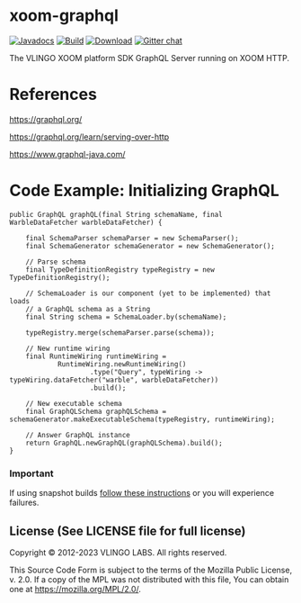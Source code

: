 # xoom-graphql

[![Javadocs](http://javadoc.io/badge/io.vlingo.xoom/xoom-graphql.svg?color=brightgreen)](http://javadoc.io/doc/io.vlingo.xoom/xoom-graphql) [![Build](https://github.com/vlingo/xoom-graphql/workflows/Build/badge.svg)](https://github.com/vlingo/xoom-graphql/actions?query=workflow%3ABuild) [![Download](https://img.shields.io/maven-central/v/io.vlingo.xoom/xoom-graphql?label=maven)](https://search.maven.org/artifact/io.vlingo.xoom/xoom-graphql) [![Gitter chat](https://badges.gitter.im/gitterHQ/gitter.png)](https://gitter.im/vlingo-platform-java/http)

The VLINGO XOOM platform SDK GraphQL Server running on XOOM HTTP.

# References

https://graphql.org/

https://graphql.org/learn/serving-over-http

https://www.graphql-java.com/

# Code Example: Initializing GraphQL

```
public GraphQL graphQL(final String schemaName, final WarbleDataFetcher warbleDataFetcher) {

    final SchemaParser schemaParser = new SchemaParser();
    final SchemaGenerator schemaGenerator = new SchemaGenerator();

    // Parse schema
    final TypeDefinitionRegistry typeRegistry = new TypeDefinitionRegistry();
    
    // SchemaLoader is our component (yet to be implemented) that loads
    // a GraphQL schema as a String
    final String schema = SchemaLoader.by(schemaName);
    
    typeRegistry.merge(schemaParser.parse(schema));

    // New runtime wiring
    final RuntimeWiring runtimeWiring =
            RuntimeWiring.newRuntimeWiring()
                    .type("Query", typeWiring -> typeWiring.dataFetcher("warble", warbleDataFetcher))
                    .build();

    // New executable schema
    final GraphQLSchema graphQLSchema = schemaGenerator.makeExecutableSchema(typeRegistry, runtimeWiring);

    // Answer GraphQL instance
    return GraphQL.newGraphQL(graphQLSchema).build();
}
```

### Important
If using snapshot builds [follow these instructions](https://github.com/vlingo/xoom-platform#snapshots-repository) or you will experience failures.


License (See LICENSE file for full license)
-------------------------------------------
Copyright © 2012-2023 VLINGO LABS. All rights reserved.

This Source Code Form is subject to the terms of the
Mozilla Public License, v. 2.0. If a copy of the MPL
was not distributed with this file, You can obtain
one at https://mozilla.org/MPL/2.0/.
